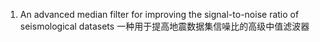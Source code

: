 1. An advanced median filter for improving the signal-to-noise ratio of seismological datasets 一种用于提高地震数据集信噪比的高级中值滤波器